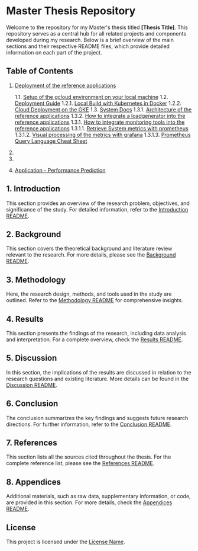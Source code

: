 # Master Thesis Repository

Welcome to the repository for my Master's thesis titled **[Thesis Title]**. This repository serves as a central hub for all related projects and components developed during my research. Below is a brief overview of the main sections and their respective README files, which provide detailed information on each part of the project.

## Table of Contents

1. [Deployment of the reference applications](reference-applications/setup-documentation/custom-docs/)

    1.1. [Setup of the gcloud environment on your local machine](reference-applications/setup-documentation/custom-docs/cloud-console-shortcuts)
    1.2. [Deployment Guide](reference-applications/setup-documentation/custom-docs/deployment)
        1.2.1. [Local Build with Kubernetes in Docker](reference-applications/setup-documentation/custom-docs/deployment/local-build.md)
        1.2.2. [Cloud Deployment on the GKE](reference-applications/setup-documentation/custom-docs/deployment/cloud-deployment.md)
    1.3. [System Docs](reference-applications/setup-documentation/custom-docs/system/)
        1.3.1. [Architecture of the reference applications](reference-applications/setup-documentation/custom-docs/system/architecture/)
        1.3.2. [How to integrate a loadgenerator into the reference applications](reference-applications/setup-documentation/custom-docs/system/loadgenerator/)
        1.3.1. [How to integrate monitoring tools into the reference applications](reference-applications/setup-documentation/custom-docs/system/monitoring/)
            1.3.1.1. [Retrieve System metrics with prometheus](reference-applications/setup-documentation/custom-docs/system/monitoring/prometheus/)
            1.3.1.2. [Visual processing of the metrics with grafana](reference-applications/setup-documentation/custom-docs/system/monitoring/grafana/)
            1.3.1.3. [Prometheus Query Language Cheat Sheet](reference-applications/setup-documentation/custom-docs/system/monitoring/queries/)
2. 

3. 
    
4. [Application - Performance Prediction](#background)


## 1. Introduction

This section provides an overview of the research problem, objectives, and significance of the study. For detailed information, refer to the [Introduction README](path/to/introduction/README.md).

## 2. Background

This section covers the theoretical background and literature review relevant to the research. For more details, please see the [Background README](path/to/background/README.md).

## 3. Methodology

Here, the research design, methods, and tools used in the study are outlined. Refer to the [Methodology README](path/to/methodology/README.md) for comprehensive insights.

## 4. Results

This section presents the findings of the research, including data analysis and interpretation. For a complete overview, check the [Results README](path/to/results/README.md).

## 5. Discussion

In this section, the implications of the results are discussed in relation to the research questions and existing literature. More details can be found in the [Discussion README](path/to/discussion/README.md).

## 6. Conclusion

The conclusion summarizes the key findings and suggests future research directions. For further information, refer to the [Conclusion README](path/to/conclusion/README.md).

## 7. References

This section lists all the sources cited throughout the thesis. For the complete reference list, please see the [References README](path/to/references/README.md).

## 8. Appendices

Additional materials, such as raw data, supplementary information, or code, are provided in this section. For more details, check the [Appendices README](path/to/appendices/README.md).

## License

This project is licensed under the [License Name](link/to/license).
